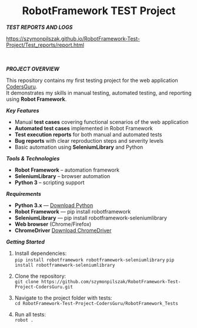 <h1 align="center">RobotFramework TEST Project</h1>


***TEST REPORTS AND LOGS***

https://szymonpilszak.github.io/RobotFramework-Test-Project/Test_reports/report.html
<br>
<br>
<br>


***PROJECT OVERVIEW***

This repository contains my first testing project for the web application [CodersGuru](https://tester.codersguru.pl/).  
It demonstrates my skills in manual testing, automated testing, and reporting using **Robot Framework**.

***Key Features***
- Manual **test cases** covering functional scenarios of the web application
- **Automated test cases** implemented in Robot Framework
- **Test execution reports** for both manual and automated tests
- **Bug reports** with clear reproduction steps and severity levels
- Basic automation using **SeleniumLibrary** and Python


***Tools & Technologies***
- **Robot Framework** – automation framework
- **SeleniumLibrary** – browser automation
- **Python 3** – scripting support

***Requirements***
- **Python 3.x** — [Download Python](https://www.python.org/downloads/)
- **Robot Framework** — pip install robotframework
- **SeleniumLibrary** — pip install robotframework-seleniumlibrary
- **Web browser** (Chrome/Firefox)
- **ChromeDriver** [Download ChromeDriver](https://googlechromelabs.github.io/chrome-for-testing/#stable)

***Getting Started***
1. Install dependencies:  
   `pip install robotframework robotframework-seleniumlibrary`
   `pip install robotframework-seleniumlibrary`

2. Clone the repository:  
   `git clone https://github.com/szymonpilszak/RobotFramework-Test-Project-CodersGuru.git`
   
3. Navigate to the project folder with tests:  
   `cd RobotFramework-Test-Project-CodersGuru/RobotFramework_Tests`
   
5. Run all tests:  
   `robot .`  

